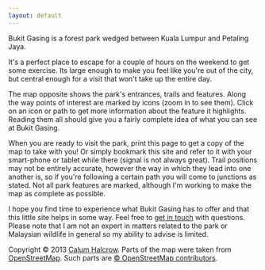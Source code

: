 ```yaml
---
layout: default
---
```

Bukit Gasing is a forest park wedged between Kuala Lumpur and Petaling Jaya.

It's a perfect place to escape for a couple of hours on the weekend to get some exercise. Its large enough to make you feel like you're out of the city, but central enough for a visit that won't take up the entire day.

The map opposite shows the park's entrances, trails and features. Along the way points of interest are marked by icons (zoom in to see them). Click on an icon or path to get more information about the feature it highlights. Reading them all should give you a fairly complete idea of what you can see at Bukit Gasing.

When you are ready to visit the park, print this page to get a copy of the map to take with you! Or simply bookmark this site and refer to it with your smart-phone or tablet while there (signal is not always great). Trail positions may not be entirely accurate, however the way in which they lead into one another is, so if you're following a certain path you will come to junctions as stated. Not all park features are marked, although I'm working to make the map as complete as possible.

I hope you find time to experience what Bukit Gasing has to offer and that this little site helps in some way. Feel free to [get in touch](http://facebook.com/calumhalcrow) with questions. Please note that I am not an expert in matters related to the park or Malaysian wildlife in general so my ability to advise is limited.

<p class="copyright">Copyright &copy; 2013 <a href="http://calumhalcrow.com">Calum Halcrow</a>. Parts of the map were taken from <a href="http://openstreetmap.org">OpenStreetMap</a>. Such parts are <a href="http://www.openstreetmap.org/copyright">&copy; OpenStreetMap contributors</a>.</p>
